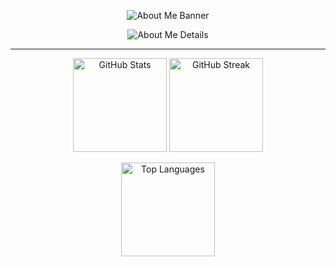 <!-- About Me (SVG Styled) -->
<p align="center">
  <img src="https://svg-banners.vercel.app/api?type=glitch&text1=💡%20About%20Me&width=800&height=100" alt="About Me Banner" />
</p>

<p align="center">
  <img src="https://readme-typing-svg.demolab.com?font=Fira+Code&size=20&pause=1000&color=00CFFF&center=true&vCenter=true&width=700&lines=🔭+Currently+working+on:+Building+responsive+websites;🌱+Learning:+React+hooks,+Tailwind+CSS,+TypeScript;👯+Collaborating+on:+React+and+Vue+projects;🤝+Need+help+with:+UI/UX+and+performance;👨‍💻+All+projects+on+GitHub;💬+Ask+me+about:+React,+Vue,+GSAP;📫+Email:+abdallhnasser2025@gmail.com;⚡+Fun+fact:+I+love+CSS+art+and+animations!" alt="About Me Details" />
</p>

---

<!-- GitHub Stats -->
<p align="center">
  <img src="https://github-readme-stats.vercel.app/api?username=Abdallh091&show_icons=true&theme=tokyonight&bg_color=0D1117&hide_border=true" height="150" alt="GitHub Stats"/>
  <img src="https://github-readme-streak-stats.herokuapp.com?user=Abdallh091&theme=tokyonight&hide_border=true" height="150" alt="GitHub Streak"/>
</p>

<!-- Top Languages -->
<p align="center">
  <img src="https://github-readme-stats.vercel.app/api/top-langs/?username=Abdallh091&layout=compact&theme=tokyonight&bg_color=0D1117&hide_border=true" height="150" alt="Top Languages"/>
</p>